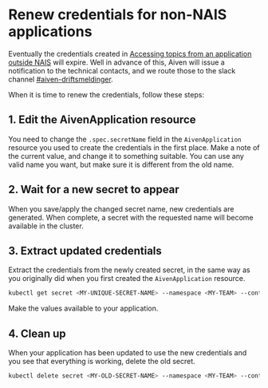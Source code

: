 # Renew credentials for non-NAIS applications

Eventually the credentials created in [Accessing topics from an application outside NAIS](access-from-non-nais.md) will expire.
Well in advance of this, Aiven will issue a notification to the technical contacts, and we route those to the slack channel [#aiven-driftsmeldinger](https://nav-it.slack.com/archives/C01TT8SS4LA).

When it is time to renew the credentials, follow these steps:

## 1. Edit the AivenApplication resource

You need to change the `.spec.secretName` field in the `AivenApplication` resource you used to create the credentials in the first place.
Make a note of the current value, and change it to something suitable.
You can use any valid name you want, but make sure it is different from the old name.

## 2. Wait for a new secret to appear

When you save/apply the changed secret name, new credentials are generated.
When complete, a secret with the requested name will become available in the cluster.

## 3. Extract updated credentials

Extract the credentials from the newly created secret, in the same way as you originally did when you first created the `AivenApplication` resource.

```bash
kubectl get secret <MY-UNIQUE-SECRET-NAME> --namespace <MY-TEAM> --contect <MY-ENV> -o jsonpath='{.data}' 
```

Make the values available to your application.

## 4. Clean up

When your application has been updated to use the new credentials and you see that everything is working, delete the old secret.

```bash
kubectl delete secret <MY-OLD-SECRET-NAME> --namespace <MY-TEAM> --context <MY-ENV>
```
